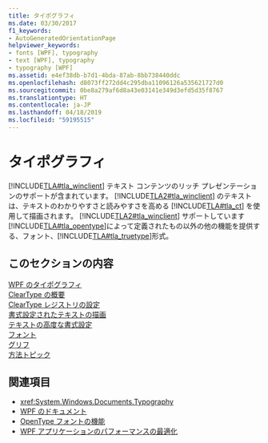 ```yaml
---
title: タイポグラフィ
ms.date: 03/30/2017
f1_keywords:
- AutoGeneratedOrientationPage
helpviewer_keywords:
- fonts [WPF], typography
- text [WPF], typography
- typography [WPF]
ms.assetid: e4ef38db-b7d1-4bda-87ab-8bb738440ddc
ms.openlocfilehash: d8073ff272dd4c295dba11096126a535621727d0
ms.sourcegitcommit: 0be8a279af6d8a43e03141e349d3efd5d35f8767
ms.translationtype: HT
ms.contentlocale: ja-JP
ms.lasthandoff: 04/18/2019
ms.locfileid: "59195515"
---
```

# <a name="typography"></a>タイポグラフィ
[!INCLUDE[TLA#tla_winclient](../../../../includes/tlasharptla-winclient-md.md)] テキスト コンテンツのリッチ プレゼンテーションのサポートが含まれています。 [!INCLUDE[TLA2#tla_winclient](../../../../includes/tla2sharptla-winclient-md.md)] のテキストは、テキストのわかりやすさと読みやすさを高める [!INCLUDE[TLA#tla_ct](../../../../includes/tlasharptla-ct-md.md)] を使用して描画されます。 [!INCLUDE[TLA2#tla_winclient](../../../../includes/tla2sharptla-winclient-md.md)] サポートしています[!INCLUDE[TLA#tla_opentype](../../../../includes/tlasharptla-opentype-md.md)]によって定義されたもの以外の他の機能を提供する、フォント、[!INCLUDE[TLA#tla_truetype](../../../../includes/tlasharptla-truetype-md.md)]形式。  
  
## <a name="in-this-section"></a>このセクションの内容  
 [WPF のタイポグラフィ](typography-in-wpf.md)  
 [ClearType の概要](cleartype-overview.md)  
 [ClearType レジストリの設定](cleartype-registry-settings.md)  
 [書式設定されたテキストの描画](drawing-formatted-text.md)  
 [テキストの高度な書式設定](advanced-text-formatting.md)  
 [フォント](fonts-wpf.md)  
 [グリフ](glyphs.md)  
 [方法トピック](typography-how-to-topics.md)  
  
## <a name="see-also"></a>関連項目

- <xref:System.Windows.Documents.Typography>
- [WPF のドキュメント](documents-in-wpf.md)
- [OpenType フォントの機能](opentype-font-features.md)
- [WPF アプリケーションのパフォーマンスの最適化](optimizing-wpf-application-performance.md)
